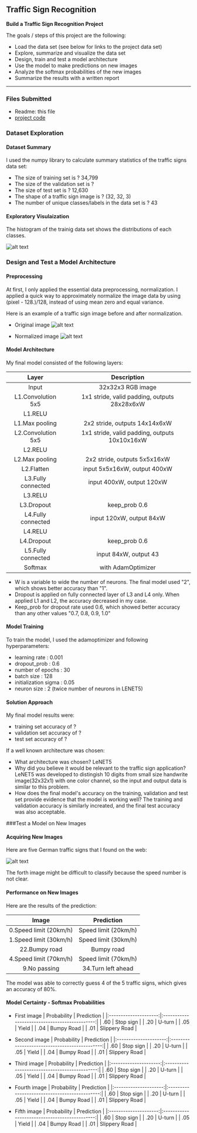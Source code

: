 ## Traffic Sign Recognition ##

**Build a Traffic Sign Recognition Project**

The goals / steps of this project are the following:
* Load the data set (see below for links to the project data set)
* Explore, summarize and visualize the data set
* Design, train and test a model architecture
* Use the model to make predictions on new images
* Analyze the softmax probabilities of the new images
* Summarize the results with a written report

[//]: # (Image References)

[image1]: ./examples/image1.png "Visualization"
[image2]: ./examples/image2.png "Original Image"
[image3]: ./examples/image3.png "Normalized Image"
[image4]: ./examples/image4.png "Traffic Sign 1"
[image5]: ./examples/image5.png "Traffic Sign 2"
[image6]: ./examples/image6.png "Traffic Sign 3"
[image7]: ./examples/image7.png "Traffic Sign 4"
[image8]: ./examples/image8.png "Traffic Sign 5"

---
### Files Submitted

- Readme: this file
- [project code](./Traffic_Sign_Classifier.ipynb)

### Dataset Exploration 

#### Dataset Summary
I used the numpy library to calculate summary statistics of the traffic signs data set:

* The size of training set is ? 34,799
* The size of the validation set is ? 
* The size of test set is ? 12,630
* The shape of a traffic sign image is ? (32, 32, 3)
* The number of unique classes/labels in the data set is ? 43

#### Exploratory Visulaization
The histogram of the trainig data set shows the distributions of each classes. 

![alt text][image1]


### Design and Test a Model Architecture

#### Preprocessing

At first, I only applied the essential data preprocessing, normalization. I applied a quick way to approximately normalize the image data by using (pixel - 128.)/128, instead of using mean zero and equal variance. 

Here is an example of a traffic sign image before and after normalization.

- Original image
![alt text][image2]

- Normalized image
![alt text][image3]

#### Model Architecture

My final model consisted of the following layers:

| Layer         		|     Description	        					| 
|:---------------------:|:---------------------------------------------:| 
| Input         		| 32x32x3 RGB image   							| 
| L1.Convolution 5x5     	| 1x1 stride, valid padding, outputs 28x28x6xW 	|
| L1.RELU					|												|
| L1.Max pooling	      	| 2x2 stride,  outputs 14x14x6xW 				|
| L2.Convolution 5x5	    | 1x1 stride, valid padding, outputs 10x10x16xW 	|
| L2.RELU					|												|
| L2.Max pooling	      	| 2x2 stride,  outputs 5x5x16xW 				|
| L2.Flatten	      	| input 5x5x16xW, output 400xW 				|
| L3.Fully connected		| input 400xW, output 120xW   |
| L3.RELU					|												|
| L3.Dropout	      	| keep_prob 0.6 				|
| L4.Fully connected		| input 120xW, output 84xW   |
| L4.RELU					|												|
| L4.Dropout	      	| keep_prob 0.6 				|
| L5.Fully connected		| input 84xW, output 43   |
| Softmax				| with AdamOptimizer       |

* W is a variable to wide the number of neurons. The final model used "2", which shows better accuracy than "1".
* Dropout is applied on fully connected layer of L3 and L4 only. When applied L1 and L2, the accuracy decreased in my case. 
* Keep_prob for dropout rate used 0.6, which showed better accuracy than any other values "0.7, 0.8, 0.9, 1.0"  


#### Model Training

To train the model, I used the adamoptimizer and following hyperparameters:
- learning rate : 0.001
- dropout_prob : 0.6
- number of epochs : 30
- batch size : 128
- initialization sigma : 0.05
- neuron size : 2 (twice number of neurons in LENET5)

#### Solution Approach

My final model results were:
* training set accuracy of ?
* validation set accuracy of ? 
* test set accuracy of ? 

If a well known architecture was chosen:
* What architecture was chosen? LeNET5
* Why did you believe it would be relevant to the traffic sign application? LeNET5 was developed to distingish 10 digits from small size handwrite image(32x32x1) with one color channel, so the input and output data is similar to this problem.  
* How does the final model's accuracy on the training, validation and test set provide evidence that the model is working well? The training and validation accuracy is similarly increated, and the final test accuracy was also acceptable.  

###Test a Model on New Images

#### Acquiring New Images

Here are five German traffic signs that I found on the web:

![alt text][image4] 

The forth image might be difficult to classify because the speed number is not clear. 

#### Performance on New Images
Here are the results of the prediction:

| Image			        |     Prediction	        					| 
|:---------------------:|:---------------------------------------------:| 
| 0.Speed limit (20km/h)      		| Speed limit (20km/h) 									| 
| 1.Speed limit (30km/h)     			| Speed limit (30km/h) 										|
| 22.Bumpy road					| Bumpy road											|
| 4.Speed limit (70km/h)	      		| Speed limit (70km/h)					 				|
| 9.No passing			| 34.Turn left ahead      							|


The model was able to correctly guess 4 of the 5 traffic signs, which gives an accuracy of 80%. 

#### Model Certainty - Softmax Probabilities
- First image
| Probability         	|     Prediction	        					| 
|:---------------------:|:---------------------------------------------:| 
| .60         			| Stop sign   									| 
| .20     				| U-turn 										|
| .05					| Yield											|
| .04	      			| Bumpy Road					 				|
| .01				    | Slippery Road      							|

- Second image
| Probability         	|     Prediction	        					| 
|:---------------------:|:---------------------------------------------:| 
| .60         			| Stop sign   									| 
| .20     				| U-turn 										|
| .05					| Yield											|
| .04	      			| Bumpy Road					 				|
| .01				    | Slippery Road      							|

- Third image
| Probability         	|     Prediction	        					| 
|:---------------------:|:---------------------------------------------:| 
| .60         			| Stop sign   									| 
| .20     				| U-turn 										|
| .05					| Yield											|
| .04	      			| Bumpy Road					 				|
| .01				    | Slippery Road      							|

- Fourth image
| Probability         	|     Prediction	        					| 
|:---------------------:|:---------------------------------------------:| 
| .60         			| Stop sign   									| 
| .20     				| U-turn 										|
| .05					| Yield											|
| .04	      			| Bumpy Road					 				|
| .01				    | Slippery Road      							|

- Fifth image
| Probability         	|     Prediction	        					| 
|:---------------------:|:---------------------------------------------:| 
| .60         			| Stop sign   									| 
| .20     				| U-turn 										|
| .05					| Yield											|
| .04	      			| Bumpy Road					 				|
| .01				    | Slippery Road      							|


